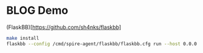 # BLOG Demo



(FlaskBB)[https://github.com/sh4nks/flaskbb]


```bash
make install 
flaskbb --config /cmd/spire-agent/flaskbb/flaskbb.cfg run --host 0.0.0.0 --port 8080
```
